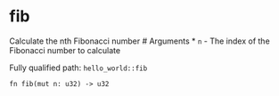 # fib

Calculate the nth Fibonacci number  # Arguments * `n` - The index of the Fibonacci number to calculate

Fully qualified path: `hello_world::fib`

<pre><code class="language-rust">fn fib(mut n: u32) -&gt; u32</code></pre>

